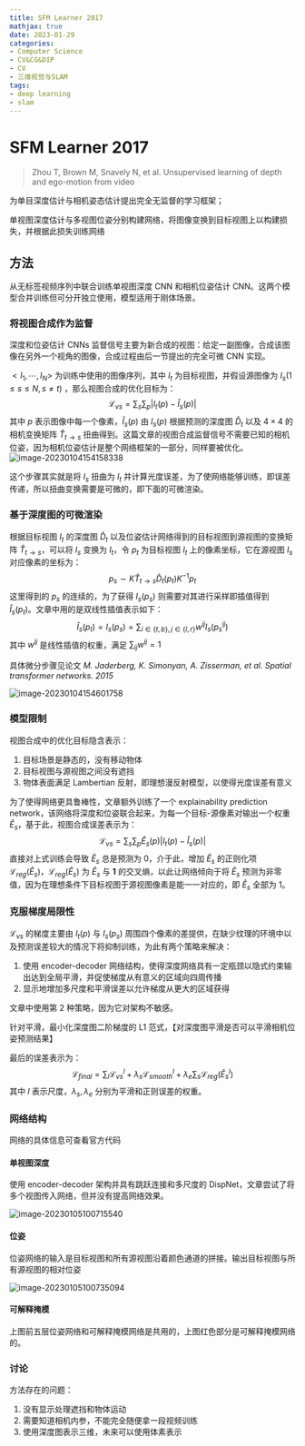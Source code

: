 ```yaml
---
title: SFM Learner 2017
mathjax: true
date: 2023-01-29
categories: 
- Computer Science
- CV&CG&DIP
- CV
- 三维视觉与SLAM
tags:
- deep learning
- slam
---
```

# SFM Learner 2017

> Zhou T, Brown M, Snavely N, et al. Unsupervised learning of depth and ego-motion from video

为单目深度估计与相机姿态估计提出完全无监督的学习框架；

单视图深度估计与多视图位姿分别构建网络，将图像变换到目标视图上以构建损失，并根据此损失训练网络

<!-- more -->

## 方法

从无标签视频序列中联合训练单视图深度 CNN 和相机位姿估计 CNN。这两个模型合并训练但可分开独立使用，模型适用于刚体场景。

### 将视图合成作为监督

深度和位姿估计 CNNs 监督信号主要为新合成的视图：给定一副图像，合成该图像在另外一个视角的图像，合成过程由后一节提出的完全可微 CNN 实现。

$<I_1,\cdots,I_N>$ 为训练中使用的图像序列，其中 $I_t$ 为目标视图，并假设源图像为 $I_s(1\le s\le N,s\neq t)$ ，那么视图合成的优化目标为：
$$
\mathcal{L}_{vs} = \sum_s \sum_p \vert I_t(p)-\hat I_s(p) \vert
$$
其中 $p$ 表示图像中每一个像素，$\hat I_s(p)$ 由 $I_s(p)$ 根据预测的深度图 $\hat D_t$ 以及 $4 \times 4$ 的相机变换矩阵 $\hat T_{t\rightarrow s}$ 扭曲得到。这篇文章的视图合成监督信号不需要已知的相机位姿，因为相机位姿估计是整个网络框架的一部分，同样要被优化。
![image-20230104154158338](/assets/ArticleImg/2023/SFMLearner.assets/image-20230104154158338.png)

这个步骤其实就是将 $I_s$ 扭曲为 $I_t$ 并计算光度误差，为了使网络能够训练，即误差传递，所以扭曲变换需要是可微的，即下面的可微渲染。

### 基于深度图的可微渲染

根据目标视图 $I_t$ 的深度图 $\hat D_t$ 以及位姿估计网络得到的目标视图到源视图的变换矩阵 $\hat T_{t\rightarrow s}$，可以将 $I_s$ 变换为 $I_t$，令 $p_t$ 为目标视图 $I_t$ 上的像素坐标，它在源视图 $I_s$ 对应像素的坐标为：
$$
p_s \sim K\hat T_{t\rightarrow s}\hat D_t(p_t)K^{-1}p_t
$$
这里得到的 $p_s$ 的连续的，为了获得 $I_s(p_s)$ 则需要对其进行采样即插值得到 $\hat I_s(p_t)$。文章中用的是双线性插值表示如下：
$$
\hat I_s(p_t) = I_s(p_s) = \sum_{i\in\{t,b\},j\in\{l,r\}} w^{ij}I_s(p_s^{ij})
$$
其中 $w^{ij}$ 是线性插值的权重，满足 $\sum_{ij} w^{ij} = 1$

具体微分步骤见论文  *M. Jaderberg, K. Simonyan, A. Zisserman, et al. Spatial transformer networks. 2015* 

![image-20230104154601758](/assets/ArticleImg/2023/SFMLearner.assets/image-20230104154601758.png)

### 模型限制

视图合成中的优化目标隐含表示：

1. 目标场景是静态的，没有移动物体
2. 目标视图与源视图之间没有遮挡
3. 物体表面满足 Lambertian 反射，即理想漫反射模型，以使得光度误差有意义

为了使得网络更具鲁棒性，文章额外训练了一个 explainability prediction network，该网络将深度和位姿联合起来，为每一个目标-源像素对输出一个权重 $\hat E_s$，基于此，视图合成误差表示为：
$$
\mathcal{L}_{vs} = \sum_s \sum_p \hat E_s(p)\vert I_t(p)-\hat I_s(p) \vert
$$
直接对上式训练会导致 $\hat E_s$ 总是预测为 0，介于此，增加 $\hat E_s$ 的正则化项 $\mathcal{L}_{reg}(\hat E_s)$，$\mathcal{L}_{reg}(\hat E_s)$ 为 $\hat E_s$ 与 $\mathbf 1$ 的交叉熵，以此让网络倾向于将 $\hat E_s$ 预测为非零值，因为在理想条件下目标视图于源视图像素是能一一对应的，即  $\hat E_s$ 全部为 1。

### 克服梯度局限性

$\mathcal{L}_{vs}$ 的梯度主要由 $I_t(p)$ 与 $I_s(p_s)$ 周围四个像素的差提供，在缺少纹理的环境中以及预测误差较大的情况下将抑制训练，为此有两个策略来解决：

1. 使用 encoder-decoder 网络结构，使得深度网络具有一定瓶颈以隐式约束输出达到全局平滑，并促使梯度从有意义的区域向四周传播
2. 显示地增加多尺度和平滑误差以允许梯度从更大的区域获得

文章中使用第 2 种策略，因为它对架构不敏感。

针对平滑，最小化深度图二阶梯度的 L1 范式，【对深度图平滑是否可以平滑相机位姿预测结果】

最后的误差表示为：
$$
\mathcal L_{final} = \sum _{l} \mathcal L_{vs}^l + \lambda_s \mathcal L_{smooth}^l + \lambda_e \sum_s \mathcal L_{reg}(\hat E_s^l)
$$
其中 $l$ 表示尺度，$\lambda_s,\lambda_e$ 分别为平滑和正则误差的权重。

### 网络结构

网络的具体信息可查看官方代码

#### 单视图深度

使用 encoder-decoder 架构并具有跳跃连接和多尺度的 DispNet，文章尝试了将多个视图传入网络，但并没有提高网络效果。

![image-20230105100715540](/assets/ArticleImg/2023/SFMLearner.assets/image-20230105100715540.png)

#### 位姿

位姿网络的输入是目标视图和所有源视图沿着颜色通道的拼接。输出目标视图与所有源视图的相对位姿

![image-20230105100735094](/assets/ArticleImg/2023/SFMLearner.assets/image-20230105100735094.png)

#### 可解释掩模

上图前五层位姿网络和可解释掩模网络是共用的，上图红色部分是可解释掩模网络的。

### 讨论

方法存在的问题：

1. 没有显示处理遮挡和物体运动
2. 需要知道相机内参，不能完全随便拿一段视频训练
3. 使用深度图表示三维，未来可以使用体素表示
